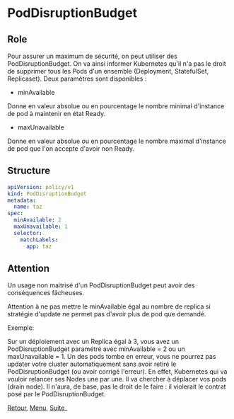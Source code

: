 # PodDisruptionBudget
## Role
Pour assurer un maximum de sécurité, on peut utiliser des PodDisruptionBudget.
On va ainsi informer Kubernetes qu'il n'a pas le droit de supprimer tous les Pods d'un ensemble (Deployment, StatefulSet, Replicaset).
Deux paramètres sont disponibles :
- minAvailable 

Donne en valeur absolue ou en pourcentage le nombre minimal d'instance de pod à maintenir en état Ready.

- maxUnavailable

Donne en valeur absolue ou en pourcentage le nombre maximal d'instance de pod que l'on accepte d'avoir non Ready.

## Structure
```yaml
apiVersion: policy/v1
kind: PodDisruptionBudget
metadata:
  name: taz
spec:
  minAvailable: 2
  maxUnavailable: 1
  selector:
    matchLabels:
      app: taz
```

## Attention
Un usage non maitrisé d'un PodDisruptionBudget peut avoir des conséquences fâcheuses.

Attention à ne pas mettre le minAvailable égal au nombre de replica si stratégie d'update ne permet pas d'avoir plus de pod que demandé.

Exemple: 

Sur un déploiement avec un Replica égal à 3, vous avez un PodDisruptionBudget paramétré avec minAvailable = 2 ou un maxUnavailable = 1.
Un des pods tombe en erreur, vous ne pourrez pas updater votre cluster automatiquement sans avoir retiré le PodDisruptionBudget (ou avoir corrigé l'erreur).
En effet, Kubernetes qui va vouloir relancer ses Nodes une par une. Il va chercher à déplacer vos pods (drain node).
Il n'aura, de base, pas le droit de le faire : il violerait le contrat posé par le PodDisruptionBudget.


[Retour](https://obeyler.github.io/Formation-K8S/Tools/Operateur.html), [Menu](https://obeyler.github.io/Formation-K8S/), [Suite](https://obeyler.github.io/Formation-K8S/Chapitres/ResourceQuota.html)_
